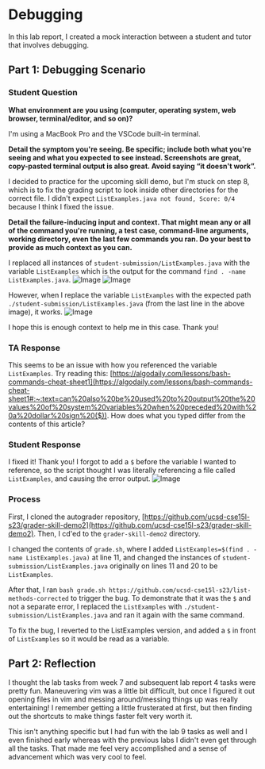 # Debugging
In this lab report, I created a mock interaction between a student and tutor that involves debugging.

## Part 1: Debugging Scenario
### Student Question
**What environment are you using (computer, operating system, web browser, terminal/editor, and so on)?**

I'm using a MacBook Pro and the VSCode built-in terminal.

**Detail the symptom you're seeing. Be specific; include both what you're seeing and what you expected to see instead. Screenshots are great, copy-pasted terminal output is also great. Avoid saying “it doesn't work”.**

I decided to practice for the upcoming skill demo, but I'm stuck on step 8, which is to fix the grading script to look inside other directories for the correct file.
I didn't expect `ListExamples.java not found, Score: 0/4` because I think I fixed the issue.

**Detail the failure-inducing input and context. That might mean any or all of the command you're running, a test case, command-line arguments, working directory, even the last few commands you ran. Do your best to provide as much context as you can.**

I replaced all instances of `student-submission/ListExamples.java` with the variable `ListExamples` which is the output for the command `find . -name ListExamples.java`.
![Image](https://emivcleave.github.io/cse15l-lab-reports/LR5-1.png)
![Image](https://emivcleave.github.io/cse15l-lab-reports/LR5-2.png)

However, when I replace the variable `ListExamples` with the expected path `./student-submission/ListExamples.java` (from the last line in the above image), it works.
![Image](https://emivcleave.github.io/cse15l-lab-reports/LR5-3.png)

I hope this is enough context to help me in this case. 
Thank you!

### TA Response
This seems to be an issue with how you referenced the variable `ListExamples`. Try reading this:
[https://algodaily.com/lessons/bash-commands-cheat-sheet1](https://algodaily.com/lessons/bash-commands-cheat-sheet1#:~:text=can%20also%20be%20used%20to%20output%20the%20values%20of%20system%20variables%20when%20preceded%20with%20a%20dollar%20sign%20($)).
How does what you typed differ from the contents of this article?

### Student Response
I fixed it! 
Thank you!
I forgot to add a `$` before the variable I wanted to reference, so the script thought I was literally referencing a file called `ListExamples`, and causing the error output.
![Image](https://emivcleave.github.io/cse15l-lab-reports/LR5-4.png)

### Process
First, I cloned the autograder repository, [https://github.com/ucsd-cse15l-s23/grader-skill-demo2](https://github.com/ucsd-cse15l-s23/grader-skill-demo2). 
Then, I cd'ed to the `grader-skill-demo2` directory.

I changed the contents of `grade.sh`, where I added `ListExamples=$(find . -name ListExamples.java)` at line 11, and changed the instances of `student-submission/ListExamples.java` originally on lines 11 and 20 to be `ListExamples`.

After that, I ran `bash grade.sh https://github.com/ucsd-cse15l-s23/list-methods-corrected` to trigger the bug.
To demonstrate that it was the `$` and not a separate error, I replaced the `ListExamples` with `./student-submission/ListExamples.java` and ran it again with the same command.

To fix the bug, I reverted to the ListExamples version, and added a `$` in front of `ListExamples` so it would be read as a variable.

## Part 2: Reflection
I thought the lab tasks from week 7 and subsequent lab report 4 tasks were pretty fun.
Maneuvering vim was a little bit difficult, but once I figured it out opening files in vim and messing around/messing things up was really entertaining!
I remember getting a little frusterated at first, but then finding out the shortcuts to make things faster felt very worth it.

This isn't anything specific but I had fun with the lab 9 tasks as well and I even finished early whereas with the previous labs I didn't even get through all the tasks.
That made me feel very accomplished and a sense of advancement which was very cool to feel.
